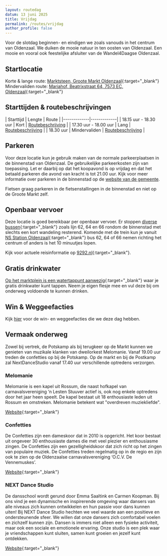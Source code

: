 ```yaml
---
layout: routedag
datum: 13 juni 2025
title: Vrijdag
permalink: /routes/vrijdag
author_profile: false
---
```


Voor de slotdag beginnen- en eindigen we zoals vanouds in het centrum van Oldenzaal. We duiken de mooie natuur in ten oosten van Oldenzaal. Een mooie en vooral ook feestelijke afsluiter van de Wandel4Daagse Oldenzaal.  

## Startlocatie

Korte & lange route: [Marktsteen, Groote Markt Oldenzaal](https://goo.gl/maps/piGtQbNoBbjeQnQT6){:target="_blank"}  
Mindervaliden route: [Mariahof, Beatrixstraat 64, 7573 EC, Oldenzaal](https://goo.gl/maps/nSTkzPjKzGCDorGQ7){:target="_blank"}  

## Starttijden & routebeschrijvingen

| Starttijd | Lengte | Route |
|-------------|-------------|
| 18.15 uur - 18.30 uur | Kort | [Routebeschrijving](/routes/kort/vrijdag) |
| 17.30 uur - 18.00 uur | Lang | [Routebeschrijving](/routes/lang/vrijdag) |
| 18.30 uur | Mindervaliden | [Routebeschrijving](/routes/mindervalide/vrijdag) |

## Parkeren

Voor deze locatie kun je gebruik maken van de normale parkeerplaatsen in de binnenstad van Oldenzaal. De gebruikelijke parkeerkosten zijn van toepassing. Let er daarbij op dat het koopavond is op vrijdag en dat het betaald parkeren die avond van kracht is tot 21.00 uur. Kijk voor meer informatie over parkeren in de binnenstad op de [website van de gemeente](https://www.oldenzaal.nl/parkeerautomaten-plattegronden-en-tarieven).  

Fietsen graag parkeren in de fietsenstallingen in de binnenstad en niet op de Groote Markt zelf.  

## Openbaar vervoer

Deze locatie is goed bereikbaar per openbaar vervoer. Er stoppen [diverse bussen](https://9292.nl/locaties/oldenzaal%2Fbushalte-hofmeijerstraat/departures){:target="_blank"} zoals lijn 62, 64 en 66 rondom de binnenstad met slechts een kort wandeling resterend. Komende met de trein kun je vanuit [NS Station Oldenzaal](https://www.ns.nl/stationsinformatie/odz/oldenzaal){:target="_blank"} bus 62, 64 of 66 nemen richting het centrum of anders is het 10 minuutjes lopen.  

Kijk voor actuele reisinformatie op [9292.nl](https://9292.nl/){:target="_blank"}. 

## Gratis drinkwater

[Op het marktplein is een watertappunt aanwezig](https://maps.app.goo.gl/KNove5gQD4T4e9m4A){:target="_blank"} waar je gratis drinkwater kunt tappen. Neem je eigen flesje mee en vul deze bij om onderweg voldoende te kunnen drinken. 

## Win & Weggeefacties

Kijk [hier](/winacties) voor de win- en weggeefacties die we deze dag hebben.  

## Vermaak onderweg

Zowel bij vertrek, de Potskamp als bij terugkeer op de Markt kunnen we genieten van muzikale klanken van dweilorkest Melomanie. Vanaf 19.00 uur treden de confetties op bij de Potskamp. Op de markt en bij de Postkamp zal NextDanceStudio vanaf 17.40 uur verschillende optredens verzorgen.  

### Melomanie

Melomanie is een kapel uit Rossum, die naast hofkapel van carnavalsvereniging ‘n Lesten Stuuver actief is, ook nog enkele optredens door het jaar heen speelt. De kapel bestaat uit 18 enthousiaste leden uit Rossum en omstreken. Melomanie betekent wat "overdreven muziekliefde". 

[Website](https://www.henricus.nl/melomanie/){:target="_blank"}

### Confetties
De Confetties zijn een dameskoor dat in 2010 is opgericht. Het koor bestaat uit ongeveer 30 enthousiaste dames die met veel plezier en enthousiasme zingen. De Confetties zijn een gezelligheidskoor dat zich richt op het zingen van populaire muziek. De Confetties treden regelmatig op in de regio en zijn ook te zien op de Oldenzaalse carnavalsvereniging ‘O.C.V. De Vennemuskes’.

[Website](https://muziekkoepeloldenzaal.nl/nieuwsarchief/rolstoelers-blij/){:target="_blank"}

### NEXT Dance Studio

De dansschool wordt gerund door Emma Saaltink en Carmen Koopman. Bij ons vind je een dynamische en inspirerende omgeving waar dansers van alle niveaus zich kunnen ontwikkelen en hun passie voor dans kunnen uiten! Bij NEXT Dance Studio hechten we veel waarde aan een positieve en ondersteunende sfeer. We willen dat onze dansers zich comfortabel voelen en zichzelf kunnen zijn. Dansen is immers niet alleen een fysieke activiteit, maar ook een sociale en emotionele ervaring. Onze studio is een plek waar je vriendschappen kunt sluiten, samen kunt groeien en jezelf kunt ontdekken.

[Website](https://www.nextdancestudio.com/){:target="_blank"}